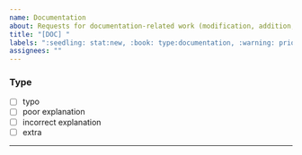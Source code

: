 ```yaml
---
name: Documentation
about: Requests for documentation-related work (modification, addition, deletion, etc.), typo corrections, or when the documentation content is incorrect
title: "[DOC] "
labels: ":seedling: stat:new, :book: type:documentation, :warning: priority:medium"
assignees: ""
---
```


### Type

- [ ] typo
- [ ] poor explanation
- [ ] incorrect explanation
- [ ] extra

---
